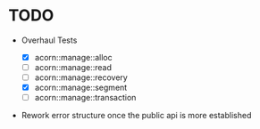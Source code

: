 # TODO

- Overhaul Tests

  - [x] acorn::manage::alloc
  - [ ] acorn::manage::read
  - [ ] acorn::manage::recovery
  - [x] acorn::manage::segment
  - [ ] acorn::manage::transaction

- Rework error structure once the public api is more established
